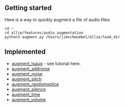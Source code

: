 ## Getting started

Here is a way to quickly augment a file of audio files:
```
cd ~ 
cd allie/features/audio_augmentation
python3 augment.py /Users/jimschwoebel/allie/load_dir
```

## Implemented
* [augment_tsaug](https://tsaug.readthedocs.io/en/stable/) - see tutorial here.
* [augment_addnoise]()
* [augment_noise]()
* [augment_pitch]()
* [augment_randomsplice]()
* [augment_silence]()
* [augment_time]()
* [augment_volume]()
